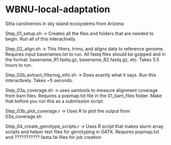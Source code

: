 # WBNU-local-adaptation
Sitta carolinensis in sky island ecosystems from Arizona. 

Step_01_setup.sh -> Creates all the files and folders that are needed to begin. Run all of this interactively. 

Step_02_align.sh -> This filters, trims, and aligns data to reference genome. Requires input basenames.txt to run. All fastq files should be gzipped and in the format: basename_R1.fastq.gz, basename_R2.fastq.gz, etc. Takes 5.5 hours to run. 

Step_02b_extract_filtering_info.sh -> Does exactly what it says. Run this interactively. Takes ~5 seconds. 

Step_03a_coverage.sh -> uses samtools to measure alignment coverage from bam files. Requires a popmap.txt file in the 01_bam_files folder. Make that before you run this as a submission script. 

Step_03b_plot_coverage.r -> Uses R to plot the output from 03a_coverage.sh

Step_04_create_genotype_scripts.r -> Uses R script that makes slurm array scripts and helper text files for genotyping in GATK. Requires popmap.txt and ???????????.fasta.fai files for job creation




